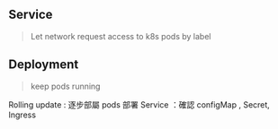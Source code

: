 ## Service

> Let network request access to k8s pods by label

## Deployment

> keep pods running


Rolling update : 逐步部屬 pods
部署 Service ：確認 configMap , Secret, Ingress